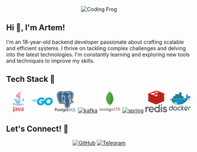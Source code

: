 <div align="center">
<img alt="Coding Frog" width="300" src="https://media1.tenor.com/m/YUzRkMOL-3EAAAAd/programming-computer-frog.gif">
</div>

## Hi 👋, I'm Artem!
I'm an 18-year-old backend developer passionate about crafting scalable and efficient systems. I thrive on tackling complex challenges and delving into the latest technologies. I'm constantly learning and exploring new tools and techniques to improve my skills.

## Tech Stack 🚀

<div align="center">
  <a href="https://www.java.com" target="_blank" rel="noreferrer"><img src="https://raw.githubusercontent.com/devicons/devicon/master/icons/java/java-original-wordmark.svg" alt="java" width="60" height="60"/></a>
  <a href="https://go.dev" target="_blank" rel="noreferrer"><img src="https://raw.githubusercontent.com/devicons/devicon/master/icons/go/go-original-wordmark.svg" alt="go" width="60" height="60"/></a>
  <a href="https://www.postgresql.org" target="_blank" rel="noreferrer"><img src="https://raw.githubusercontent.com/devicons/devicon/master/icons/postgresql/postgresql-original-wordmark.svg" alt="postgresql" width="60" height="60"/></a>
  <a href="https://kafka.apache.org/" target="_blank" rel="noreferrer"><img src="https://logo.svgcdn.com/l/kafka-icon.svg" alt="kafka" width="60" height="60"/></a>
  <a href="https://www.mongodb.com/" target="_blank" rel="noreferrer"><img src="https://raw.githubusercontent.com/devicons/devicon/master/icons/mongodb/mongodb-original-wordmark.svg" alt="mongodb" width="60" height="60"/></a>
    <a href="https://spring.io" target="_blank" rel="noreferrer"><img src="https://devicon-website.vercel.app/api/spring/original.svg" alt="spring" width="60" height="60"/></a>
  <a href="https://redis.io" target="_blank" rel="noreferrer"><img src="https://raw.githubusercontent.com/devicons/devicon/master/icons/redis/redis-original-wordmark.svg" alt="redis" width="60" height="60"/></a>
  <a href="https://www.docker.com/" target="_blank" rel="noreferrer"><img src="https://raw.githubusercontent.com/devicons/devicon/master/icons/docker/docker-original-wordmark.svg" alt="docker" width="60" height="60"/></a>  
</div>

## Let's Connect! 🤝

<div align="center">
  <a href="https://github.com/artemKapitonov" target="_blank" rel="noreferrer"><img src="https://img.shields.io/badge/GitHub-100000?style=for-the-badge&logo=github&logoColor=white" alt="GitHub"/></a>
  <a href="https://t.me/kapitonov646" target="_blank" rel="noreferrer"><img src="https://img.shields.io/badge/Telegram-2CA5E0?style=for-the-badge&logo=telegram&logoColor=white" alt="Telegram"/></a>
</div>

